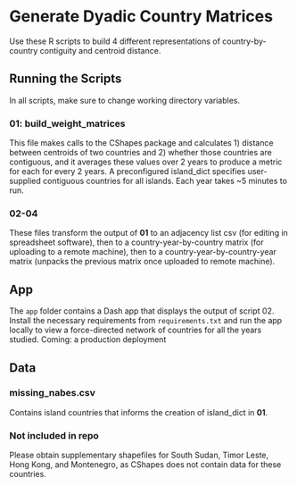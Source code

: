 # Generate Dyadic Country Matrices

Use these R scripts to build 4 different representations of country-by-country contiguity and centroid distance. 

## Running the Scripts

In all scripts, make sure to change working directory variables.

### 01: build_weight_matrices

This file makes calls to the CShapes package and calculates 1) distance between centroids of two countries and 2) whether those countries are contiguous, and it averages these values over 2 years to produce a metric for each for every 2 years. A preconfigured island_dict specifies user-supplied contiguous countries for all islands. Each year takes ~5 minutes to run. 

### 02-04

These files transform the output of **01** to an adjacency list csv (for editing in spreadsheet software), then to a country-year-by-country matrix (for uploading to a remote machine), then to a country-year-by-country-year matrix (unpacks the previous matrix once uploaded to remote machine).

## App

The `app` folder contains a Dash app that displays the output of script 02. Install the necessary requirements from `requirements.txt` and run the app locally to view a force-directed network of countries for all the years studied. 
Coming: a production deployment

## Data

### missing_nabes.csv 
Contains island countries that informs the creation of island_dict in **01**.

### Not included in repo
Please obtain supplementary shapefiles for South Sudan, Timor Leste, Hong Kong, and Montenegro, as CShapes does not contain data for these countries.
